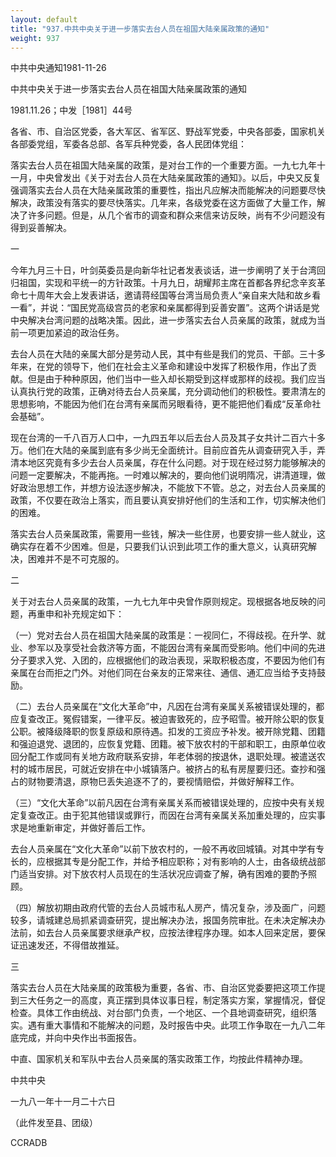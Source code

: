 ```yaml
---
layout: default
title: "937.中共中央关于进一步落实去台人员在祖国大陆亲属政策的通知"
weight: 937
---
```


中共中央通知1981-11-26

中共中央关于进一步落实去台人员在祖国大陆亲属政策的通知

1981.11.26；中发［1981］44号

各省、市、自治区党委，各大军区、省军区、野战军党委，中央各部委，国家机关各部委党组，军委各总部、各军兵种党委，各人民团体党组：

落实去台人员在祖国大陆亲属的政策，是对台工作的一个重要方面。一九七九年十一月，中央曾发出《关于对去台人员在大陆亲属政策的通知》。以后，中央又反复强调落实去台人员在大陆亲属政策的重要性，指出凡应解决而能解决的问题要尽快解决，政策没有落实的要尽快落实。几年来，各级党委在这方面做了大量工作，解决了许多问题。但是，从几个省市的调查和群众来信来访反映，尚有不少问题没有得到妥善解决。

一

今年九月三十日，叶剑英委员是向新华社记者发表谈话，进一步阐明了关于台湾回归祖国，实现和平统一的方针政策。十月九日，胡耀邦主席在首都各界纪念辛亥革命七十周年大会上发表讲话，邀请蒋经国等台湾当局负责人“亲自来大陆和故乡看一看”，并说：“国民党高级宫员的老家和亲属都得到妥善安置”。这两个讲话是党中央解决台湾问题的战略决策。因此，进一步落实去台人员亲属的政策，就成为当前一项更加紧迫的政治任务。

去台人员在大陆的亲属大部分是劳动人民，其中有些是我们的党员、干部。三十多年来，在党的领导下，他们在社会主义革命和建设中发挥了积极作用，作出了贡献。但是由于种种原因，他们当中一些入却长期受到这样或那样的歧视。我们应当认真执行党的政策，正确对待去台人员亲属，充分调动他们的积极性。要肃清左的思想影响，不能因为他们在台湾有亲属而另眼看待，更不能把他们看成“反革命社会基础”。

现在台湾的一千八百万人口中，一九四五年以后去台人员及其子女共计二百六十多万。他们在大陆的亲属到底有多少尚无全面统计。目前应首先从调查研究入手，弄清本地区究竟有多少去台人员亲属，存在什么问题。对于现在经过努力能够解决的问题一定要解决，不能再拖。一时难以解决的，要向他们说明隋况，讲清道理，做好政治思想工作，并想方设法逐步解决，不能放下不管。总之，对去台人员亲属的政策，不仅要在政治上落实，而且要认真安排好他们的生活和工作，切实解决他们的困难。

落实去台人员亲属政策，需要用一些钱，解决一些住房，也要安排一些人就业，这确实存在着不少困难。但是，只要我们认识到此项工作的重大意义，认真研究解决，困难并不是不可克服的。

二

关于对去台人员亲属的政策，一九七九年中央曾作原则规定。现根据各地反映的问题，再重申和补充规定如下：

（一）党对去台人员在祖国大陆亲属的政策是：一视同仁，不得歧视。在升学、就业、参军以及享受社会救济等方面，不能因台湾有亲属而受影响。他们中间的先进分子要求入党、入团的，应根据他们的政治表现，采取积极态度，不要因为他们有亲属在台而拒之门外。对他们同在台亲友的正常来往、通信、通汇应当给予支持鼓励。

（二）去台人员亲属在“文化大革命”中，凡因在台湾有亲属关系被错误处理的，都应复查改正。冤假错案，一律平反。被迫害致死的，应予昭雪。被开除公职的恢复公职。被降级降职的恢复原级和原待遇。扣发的工资应予补发。被开除党籍、团籍和强迫退党、退团的，应恢复党籍、团籍。被下放农村的干部和职工，由原单位收回分配工作或同有关地方政府联系安排，年老体弱的按退休，退职处理。被遣送农村的城市居民，可就近安排在中小城镇落户。被挤占的私有房屋要归还。查抄和强占的财物要清退，原物巳丢失追逐不了的，要视情赔偿，并做好解释工作。

（三）“文化大革命”以前凡因在台湾有亲属关系而被错误处理的，应按中央有关规定复查改正。由于犯其他错误或罪行，而因在台湾有亲属关系加重处理的，应实事求是地重新审定，并做好善后工怍。

去台人员亲属在“文化大革命”以前下放农村的，一般不再收回城镇。对其中学有专长的，应根据其专是分配工作，并给予相应职称；对有影响的人士，由各级统战部门适当安排。对下放农村人员现在的生活状况应调查了解，确有困难的要酌予照顾。

（四）解放初期由政府代管的去台人员城市私人房产，情况复杂，涉及面广，问题较多，请城建总局抓紧调查研究，提出解决办法，报国务院审批。在未决定解决办法前，如去台人员亲属要求继承产权，应按法律程序办理。如本人回来定居，要保证迅速发还，不得借故推延。

三

落实去台人员在大陆亲属的政策极为重要，各省、市、自治区党委要把这项工作提到三大任务之一的高度，真正摆到具体议事日程，制定落实方案，掌握情况，督促检查。具体工作由统战、对台部门负责，一个地区、一个县地调查研究，组织落实。遇有重大事情和不能解决的问题，及时报告中央。此项工作争取在一九八二年底完成，并向中央作出书面报告。

中直、国家机关和军队中去台人员亲属的落实政策工作，均按此件精神办理。

中共中央

一九八一年十一月二十六日

（此件发至县、团级）

CCRADB

